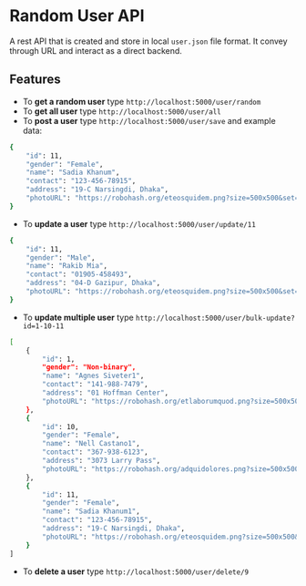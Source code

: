 # Random User API
A rest API that is created and store in local `user.json` file format. It convey through URL and interact as a direct backend.

## Features
* To **get a random user** type `http://localhost:5000/user/random`
* To **get all user** type `http://localhost:5000/user/all`
* To **post a user** type `http://localhost:5000/user/save` and example data:
```bash
{
    "id": 11,
    "gender": "Female",
    "name": "Sadia Khanum",
    "contact": "123-456-78915",
    "address": "19-C Narsingdi, Dhaka",
    "photoURL": "https://robohash.org/eteosquidem.png?size=500x500&set=set1"
}
```
* To **update a user** type `http://localhost:5000/user/update/11`
```bash
{
    "id": 11,
    "gender": "Male",
    "name": "Rakib Mia",
    "contact": "01905-458493",
    "address": "04-D Gazipur, Dhaka",
    "photoURL": "https://robohash.org/eteosquidem.png?size=500x500&set=set1"
}
```
* To **update multiple user** type `http://localhost:5000/user/bulk-update?id=1-10-11`
```bash
[
    {
        "id": 1,
        "gender": "Non-binary",
        "name": "Agnes Siveter1",
        "contact": "141-988-7479",
        "address": "01 Hoffman Center",
        "photoURL": "https://robohash.org/etlaborumquod.png?size=500x500&set=set1"
    },
    {
        "id": 10,
        "gender": "Female",
        "name": "Nell Castano1",
        "contact": "367-938-6123",
        "address": "3073 Larry Pass",
        "photoURL": "https://robohash.org/adquidolores.png?size=500x500&set=set1"
    },
    {
        "id": 11,
        "gender": "Female",
        "name": "Sadia Khanum1",
        "contact": "123-456-78915",
        "address": "19-C Narsingdi, Dhaka",
        "photoURL": "https://robohash.org/eteosquidem.png?size=500x500&set=set1"
    }
]
```
* To **delete a user** type `http://localhost:5000/user/delete/9`